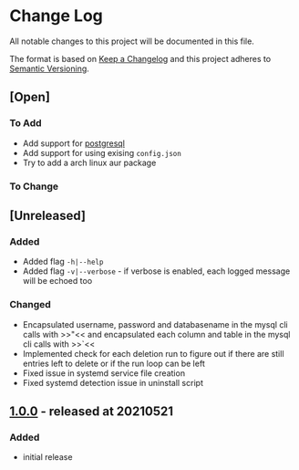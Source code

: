 # Change Log

All notable changes to this project will be documented in this file.

The format is based on [Keep a Changelog](http://keepachangelog.com/)
and this project adheres to [Semantic Versioning](http://semver.org/).

## [Open]

### To Add

* Add support for [postgresql](https://github.com/aljazceru/mattermost-retention)
* Add support for using exising `config.json`
* Try to add a arch linux aur package

### To Change

## [Unreleased]

### Added

* Added flag `-h|--help`
* Added flag `-v|--verbose` - if verbose is enabled, each logged message will be echoed too

### Changed

* Encapsulated username, password and databasename in the mysql cli calls with >>"<< and encapsulated each column and table in the mysql cli calls with >>`<<
* Implemented check for each deletion run to figure out if there are still entries left to delete or if the run loop can be left
* Fixed issue in systemd service file creation
* Fixed systemd detection issue in uninstall script

## [1.0.0](https://github.com/bazzline/mattermost_housekeeping/tree/1.0.0) - released at 20210521

### Added

* initial release
